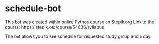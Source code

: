 # schedule-bot

This bot was created within online Python course on Stepik.org 
Link to the course: https://stepik.org/course/54636/syllabus

The bot allows you to see schedule for requested study group and a day.
